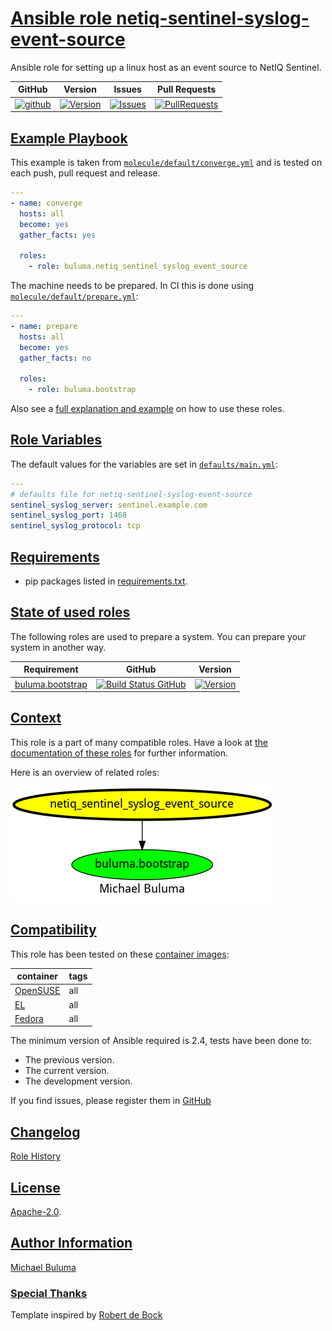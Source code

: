# [Ansible role netiq-sentinel-syslog-event-source](#netiq-sentinel-syslog-event-source)

Ansible role for setting up a linux host as an event source to NetIQ Sentinel.

|GitHub|Version|Issues|Pull Requests|
|------|-------|------|-------------|
|[![github](https://github.com/buluma/ansible-role-netiq-sentinel-syslog-event-source/actions/workflows/molecule.yml/badge.svg)](https://github.com/buluma/ansible-role-netiq-sentinel-syslog-event-source/actions/workflows/molecule.yml)|[![Version](https://img.shields.io/github/release/buluma/ansible-role-netiq-sentinel-syslog-event-source.svg)](https://github.com/buluma/ansible-role-netiq-sentinel-syslog-event-source/releases/)|[![Issues](https://img.shields.io/github/issues/buluma/ansible-role-netiq-sentinel-syslog-event-source.svg)](https://github.com/buluma/ansible-role-netiq-sentinel-syslog-event-source/issues/)|[![PullRequests](https://img.shields.io/github/issues-pr-closed-raw/buluma/ansible-role-netiq-sentinel-syslog-event-source.svg)](https://github.com/buluma/ansible-role-netiq-sentinel-syslog-event-source/pulls/)|

## [Example Playbook](#example-playbook)

This example is taken from [`molecule/default/converge.yml`](https://github.com/buluma/ansible-role-netiq-sentinel-syslog-event-source/blob/master/molecule/default/converge.yml) and is tested on each push, pull request and release.

```yaml
---
- name: converge
  hosts: all
  become: yes
  gather_facts: yes

  roles:
    - role: buluma.netiq_sentinel_syslog_event_source
```

The machine needs to be prepared. In CI this is done using [`molecule/default/prepare.yml`](https://github.com/buluma/ansible-role-netiq-sentinel-syslog-event-source/blob/master/molecule/default/prepare.yml):

```yaml
---
- name: prepare
  hosts: all
  become: yes
  gather_facts: no

  roles:
    - role: buluma.bootstrap
```

Also see a [full explanation and example](https://buluma.github.io/how-to-use-these-roles.html) on how to use these roles.

## [Role Variables](#role-variables)

The default values for the variables are set in [`defaults/main.yml`](https://github.com/buluma/ansible-role-netiq-sentinel-syslog-event-source/blob/master/defaults/main.yml):

```yaml
---
# defaults file for netiq-sentinel-syslog-event-source
sentinel_syslog_server: sentinel.example.com
sentinel_syslog_port: 1468
sentinel_syslog_protocol: tcp
```

## [Requirements](#requirements)

- pip packages listed in [requirements.txt](https://github.com/buluma/ansible-role-netiq-sentinel-syslog-event-source/blob/master/requirements.txt).

## [State of used roles](#state-of-used-roles)

The following roles are used to prepare a system. You can prepare your system in another way.

| Requirement | GitHub | Version |
|-------------|--------|--------|
|[buluma.bootstrap](https://galaxy.ansible.com/buluma/bootstrap)|[![Build Status GitHub](https://github.com/buluma/ansible-role-bootstrap/workflows/Ansible%20Molecule/badge.svg)](https://github.com/buluma/ansible-role-bootstrap/actions)|[![Version](https://img.shields.io/github/release/buluma/ansible-role-bootstrap.svg)](https://github.com/shadowwalker/ansible-role-bootstrap)|

## [Context](#context)

This role is a part of many compatible roles. Have a look at [the documentation of these roles](https://buluma.github.io/) for further information.

Here is an overview of related roles:

![dependencies](https://raw.githubusercontent.com/buluma/ansible-role-netiq-sentinel-syslog-event-source/png/requirements.png "Dependencies")

## [Compatibility](#compatibility)

This role has been tested on these [container images](https://hub.docker.com/u/buluma):

|container|tags|
|---------|----|
|[OpenSUSE](https://hub.docker.com/repository/docker/buluma/opensuse/general)|all|
|[EL](https://hub.docker.com/repository/docker/buluma/enterpriselinux/general)|all|
|[Fedora](https://hub.docker.com/repository/docker/buluma/fedora/general)|all|

The minimum version of Ansible required is 2.4, tests have been done to:

- The previous version.
- The current version.
- The development version.

If you find issues, please register them in [GitHub](https://github.com/buluma/ansible-role-netiq-sentinel-syslog-event-source/issues)

## [Changelog](#changelog)

[Role History](https://github.com/buluma/ansible-role-netiq-sentinel-syslog-event-source/blob/master/CHANGELOG.md)

## [License](#license)

[Apache-2.0](https://github.com/buluma/ansible-role-netiq-sentinel-syslog-event-source/blob/master/LICENSE).

## [Author Information](#author-information)

[Michael Buluma](https://buluma.github.io/)


### [Special Thanks](#special-thanks)

Template inspired by [Robert de Bock](https://github.com/robertdebock)
